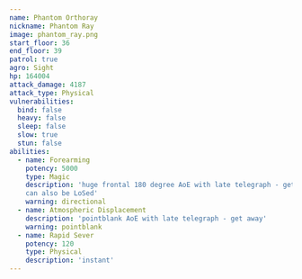 ```yaml
---
name: Phantom Orthoray
nickname: Phantom Ray
image: phantom_ray.png
start_floor: 36
end_floor: 39
patrol: true
agro: Sight
hp: 164004
attack_damage: 4187
attack_type: Physical
vulnerabilities:
  bind: false
  heavy: false
  sleep: false
  slow: true
  stun: false
abilities:
  - name: Forearming
    potency: 5000
    type: Magic
    description: 'huge frontal 180 degree AoE with late telegraph - get behind;
    can also be LoSed'
    warning: directional
  - name: Atmospheric Displacement
    description: 'pointblank AoE with late telegraph - get away'
    warning: pointblank
  - name: Rapid Sever
    potency: 120
    type: Physical
    description: 'instant'
---
```

